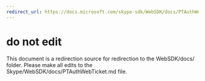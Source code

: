 ```yaml
---
redirect_url: https://docs.microsoft.com/skype-sdk/WebSDK/docs/PTAuthWebTicket
---
```

# do not edit
This document is a redirection source for redirection to the WebSDK/docs/ folder. Please make all edits to the Skype/WebSDK/docs/PTAuthWebTicket.md file.

